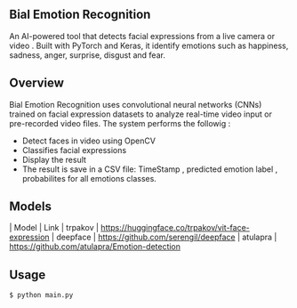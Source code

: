 ## Bial Emotion Recognition
An AI-powered tool that detects facial expressions from a live camera or video .
Built with PyTorch and Keras, it  identify emotions such as happiness, sadness, anger, surprise, disgust and fear.

## Overview

Bial Emotion Recognition uses convolutional neural networks (CNNs) trained on facial expression datasets to analyze real-time  video input or pre-recorded video files. 
The system performs the followig : 
 * Detect faces in video using OpenCV
 * Classifies facial expressions
 * Display the result
 * The result is save in a CSV file: TimeStamp , predicted emotion label , probabilites for all emotions classes.

## Models
| Model | Link 
| trpakov | https://huggingface.co/trpakov/vit-face-expression
| deepface | https://github.com/serengil/deepface
| atulapra | https://github.com/atulapra/Emotion-detection


## Usage

```bash
$ python main.py 
```

